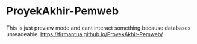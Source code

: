 # ProyekAkhir-Pemweb

This is just preview mode and cant interact something because databases unreadeable.
https://firmantua.github.io/ProyekAkhir-Pemweb/
